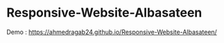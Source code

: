 # Responsive-Website-Albasateen

Demo : https://ahmedragab24.github.io/Responsive-Website-Albasateen/
